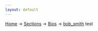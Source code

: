 ```yaml
---
layout: default
---
```

[Home](/wikify/) &#8594; [Sections](/wikify/example) &#8594; [Bios](/wikify/example/Bios) &#8594; [bob_smith](./docs/example/Bios/bob_smith)
test
